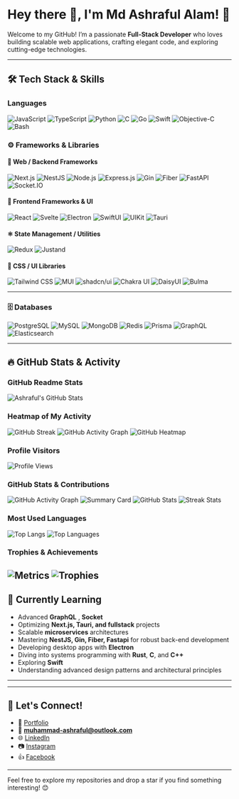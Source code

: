 # Hey there 👋,  I'm Md Ashraful Alam! 🚀

Welcome to my GitHub! I’m a passionate **Full-Stack Developer** who loves building scalable web applications, crafting elegant code, and exploring cutting-edge technologies.

---

## 🛠️ Tech Stack & Skills

### **Languages**
![JavaScript](https://img.shields.io/badge/-JavaScript-F7DF1E?logo=javascript&logoColor=black&style=flat-square)
![TypeScript](https://img.shields.io/badge/-TypeScript-007ACC?logo=typescript&logoColor=white&style=flat-square)
![Python](https://img.shields.io/badge/-Python-3776AB?logo=python&logoColor=white&style=flat-square)
![C](https://img.shields.io/badge/-C-A8B9CC?logo=c&logoColor=white&style=flat-square)
![Go](https://img.shields.io/badge/-Go-00ADD8?logo=go&logoColor=white&style=flat-square)
![Swift](https://img.shields.io/badge/-Swift-FA7343?logo=swift&logoColor=white&style=flat-square)
![Objective-C](https://img.shields.io/badge/-Objective--C-438EFF?logo=apple&logoColor=white&style=flat-square)
![Bash](https://img.shields.io/badge/-Bash-4EAA25?logo=gnu-bash&logoColor=white&style=flat-square)


### ⚙️ **Frameworks & Libraries**

#### 🧩 Web / Backend Frameworks
![Next.js](https://img.shields.io/badge/-Next.js-000000?logo=next.js&logoColor=white&style=flat-square)
![NestJS](https://img.shields.io/badge/-NestJS-E0234E?logo=nestjs&logoColor=white&style=flat-square)
![Node.js](https://img.shields.io/badge/-Node.js-339933?logo=node.js&logoColor=white&style=flat-square)
![Express.js](https://img.shields.io/badge/-Express.js-000000?logo=express&logoColor=white&style=flat-square)
![Gin](https://img.shields.io/badge/-Gin-00ADD8?logo=go&logoColor=white&style=flat-square)
![Fiber](https://img.shields.io/badge/-Fiber-00ADD8?logo=go&logoColor=white&style=flat-square)
![FastAPI](https://img.shields.io/badge/-FastAPI-009688?logo=fastapi&logoColor=white&style=flat-square)
![Socket.IO](https://img.shields.io/badge/-Socket.IO-010101?logo=socket.io&logoColor=white&style=flat-square)

#### 🎨 Frontend Frameworks & UI
![React](https://img.shields.io/badge/-React-61DAFB?logo=react&logoColor=black&style=flat-square)
![Svelte](https://img.shields.io/badge/-Svelte-FF3E00?logo=svelte&logoColor=white&style=flat-square)
![Electron](https://img.shields.io/badge/-Electron-47848F?logo=electron&logoColor=white&style=flat-square)
![SwiftUI](https://img.shields.io/badge/-SwiftUI-FA7343?logo=swift&logoColor=white&style=flat-square)
![UIKit](https://img.shields.io/badge/-UIKit-438EFF?logo=apple&logoColor=white&style=flat-square)
![Tauri](https://img.shields.io/badge/-Tauri-FB8C00?logo=tauri&logoColor=white&style=flat-square)

#### ⚛️ State Management / Utilities
![Redux](https://img.shields.io/badge/-Redux-764ABC?logo=redux&logoColor=white&style=flat-square)
![Justand](https://img.shields.io/badge/-Justand-000000?style=flat-square&logo=react&logoColor=white)

#### 💅 CSS / UI Libraries
![Tailwind CSS](https://img.shields.io/badge/-Tailwind_CSS-38B2AC?logo=tailwind-css&logoColor=white&style=flat-square)
![MUI](https://img.shields.io/badge/-MUI-007FFF?logo=mui&logoColor=white&style=flat-square)
![shadcn/ui](https://img.shields.io/badge/-shadcn--ui-000000?style=flat-square)
![Chakra UI](https://img.shields.io/badge/-Chakra_UI-319795?logo=chakra-ui&logoColor=white&style=flat-square)
![DaisyUI](https://img.shields.io/badge/-DaisyUI-22D3EE?logo=daisyui&logoColor=white&style=flat-square)
![Bulma](https://img.shields.io/badge/-Bulma-00D1B2?logo=bulma&logoColor=white&style=flat-square)

---

### 🗄️ **Databases**
![PostgreSQL](https://img.shields.io/badge/-PostgreSQL-336791?logo=postgresql&logoColor=white&style=flat-square)
![MySQL](https://img.shields.io/badge/-MySQL-4479A1?logo=mysql&logoColor=white&style=flat-square)
![MongoDB](https://img.shields.io/badge/-MongoDB-47A248?logo=mongodb&logoColor=white&style=flat-square)
![Redis](https://img.shields.io/badge/-Redis-DC382D?logo=redis&logoColor=white&style=flat-square)
![Prisma](https://img.shields.io/badge/-Prisma-2D3748?logo=prisma&logoColor=white&style=flat-square)
![GraphQL](https://img.shields.io/badge/-GraphQL-E10098?logo=graphql&logoColor=white&style=flat-square)
![Elasticsearch](https://img.shields.io/badge/-Elasticsearch-005571?logo=elasticsearch&logoColor=white&style=flat-square)

---

## 🔥 GitHub Stats & Activity

### GitHub Readme Stats
![Ashraful's GitHub Stats](https://github-readme-stats.vercel.app/api?username=ashrafulweb&show_icons=true&theme=radical)


### **Heatmap of My Activity**
![GitHub Streak](https://github-readme-streak-stats.herokuapp.com/?user=muhamashweb&theme=radical)
![GitHub Activity Graph](https://github-readme-activity-graph.cyclic.app/graph?username=muhamashweb&theme=rogue)
![GitHub Heatmap](https://github-readme-activity-graph.vercel.app/graph?username=Muhamash&theme=react-dark)

### **Profile Visitors**
![Profile Views](https://komarev.com/ghpvc/?username=Muhamash&color=blue&style=flat-square)



### **GitHub Stats & Contributions**
![GitHub Activity Graph](https://github-readme-activity-graph.cyclic.app/graph?username=muhamasheb&theme=rogue)
![Summary Card](https://github-profile-summary-cards.vercel.app/api/cards/profile-details?username=muhamashweb&theme=monokai)
![GitHub Stats](https://github-readme-stats.vercel.app/api?username=Muhamash&show_icons=true&theme=tokyonight)
![Streak Stats](https://github-readme-streak-stats.herokuapp.com/?user=Muhamash&theme=radical)

### **Most Used Languages**
![Top Langs](https://github-readme-stats.vercel.app/api/top-langs/?username=muhamashweb&layout=compact&theme=radical)
![Top Languages](https://github-readme-stats.vercel.app/api/top-langs/?username=Muhamash&layout=compact&theme=radical)

### **Trophies & Achievements**
![Metrics](https://raw.githubusercontent.com/ashrafulweb/muhamashweb/main/github-metrics.svg)
![Trophies](https://github-profile-trophy.vercel.app/?username=Muhamash&theme=dracula&column=7)
---

## 🌱 Currently Learning
- Advanced **GraphQL** , **Socket**  
- Optimizing **Next.js, Tauri, and fullstack** projects  
- Scalable **microservices** architectures  
- Mastering **NestJS, Gin, Fiber, Fastapi** for robust back-end development  
- Developing desktop apps with **Electron**  
- Diving into systems programming with **Rust**, **C**, and **C++**  
- Exploring **Swift**  
- Understanding advanced design patterns and architectural principles  

---

---

## 💌 Let's Connect!

- 🌟 [Portfolio](https://muhamash-portfolio.vercel.app/)
- 📧 **muhammad-ashraful@outlook.com**  
- 🌐 [LinkedIn](https://www.linkedin.com/in/md-ashraful-alam-94b62a16b)  
- 📷 [Instagram](https://www.instagram.com/dott.ash)  
- 👍 [Facebook](https://www.facebook.com/dott.ash)  

---

Feel free to explore my repositories and drop a star if you find something interesting! 😊
